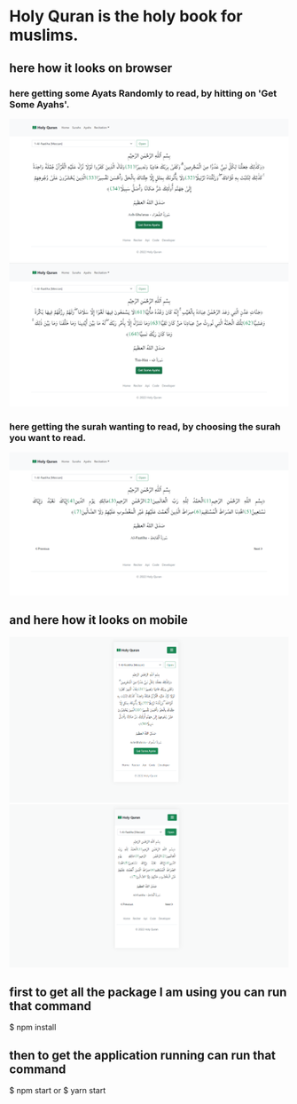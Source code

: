 # Holy Quran is the holy book for muslims.
## here how it looks on browser
### here getting some Ayats Randomly to read, by hitting on 'Get Some Ayahs'.
![](./preview/desktop0.PNG)
![](./preview/desktop1.PNG)

### here getting the surah wanting to read, by choosing the surah you want to read.
![](./preview/desktop2.PNG)

## and here how it looks on mobile
![](./preview/mobile1.PNG)
![](./preview/mobile2.PNG)



## first to get all the package I am using you can run that command 
$ npm install


## then to get the application running can run that command 
$ npm start
or 
$ yarn start
